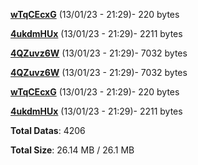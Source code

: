 [**wTqCEcxG**](/data/wTqCEcxG.txt) (13/01/23 - 21:29)- 220 bytes

[**4ukdmHUx**](/data/4ukdmHUx.txt) (13/01/23 - 21:29)- 2211 bytes

[**4QZuvz6W**](/data/4QZuvz6W.txt) (13/01/23 - 21:29)- 7032 bytes

[**4QZuvz6W**](/data/4QZuvz6W.txt) (13/01/23 - 21:29)- 7032 bytes

[**wTqCEcxG**](/data/wTqCEcxG.txt) (13/01/23 - 21:29)- 220 bytes

[**4ukdmHUx**](/data/4ukdmHUx.txt) (13/01/23 - 21:29)- 2211 bytes

**Total Datas**: 4206

**Total Size**: 26.14 MB / 26.1 MB